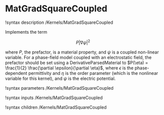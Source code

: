 # MatGradSquareCoupled
!syntax description /Kernels/MatGradSquareCoupled

Implements the term

$$
P |\nabla \psi|^2
$$

where $P$, the prefactor, is a material property, and $\psi$ is a coupled non-linear variable. For a phase-field model coupled with an electrostatic field, the prefactor should be set using a DerivativeParsedMaterial to $P(\eta) = \frac{1}{2} \frac{\partial \epsilon}{\partial \eta}$, where $\epsilon$ is the phase-dependent permittivity and $\eta$ is the order parameter (which is the nonlinear variable for this kernel), and $\psi$ is the electric potential.

!syntax parameters /Kernels/MatGradSquareCoupled

!syntax inputs /Kernels/MatGradSquareCoupled

!syntax children /Kernels/MatGradSquareCoupled
